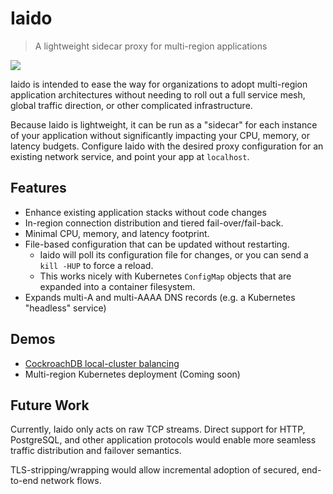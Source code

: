 # Iaido
> A lightweight sidecar proxy for multi-region applications

![](https://travis-ci.org/bobvawter/iaido.svg?branch=main)

Iaido is intended to ease the way for organizations to adopt
multi-region application architectures without needing to roll out a
full service mesh, global traffic direction, or other complicated
infrastructure.

Because Iaido is lightweight, it can be run as a "sidecar" for each
instance of your application without significantly impacting your CPU,
memory, or latency budgets.  Configure Iaido with the desired proxy
configuration for an existing network service, and point your app at
`localhost`.

## Features

* Enhance existing application stacks without code changes
* In-region connection distribution and tiered fail-over/fail-back.
* Minimal CPU, memory, and latency footprint.
* File-based configuration that can be updated without restarting.
  * Iaido will poll its configuration file for changes, or you can send
    a `kill -HUP` to force a reload.
  * This works nicely with Kubernetes `ConfigMap` objects that are
    expanded into a container filesystem.
* Expands multi-A and multi-AAAA DNS records (e.g. a Kubernetes
  "headless" service)

## Demos

* [CockroachDB local-cluster balancing](./configs/crdb-local)
* Multi-region Kubernetes deployment (Coming soon)

## Future Work

Currently, Iaido only acts on raw TCP streams.  Direct support for HTTP,
PostgreSQL, and other application protocols would enable more seamless
traffic distribution and failover semantics.

TLS-stripping/wrapping would allow incremental adoption of secured,
end-to-end network flows.
